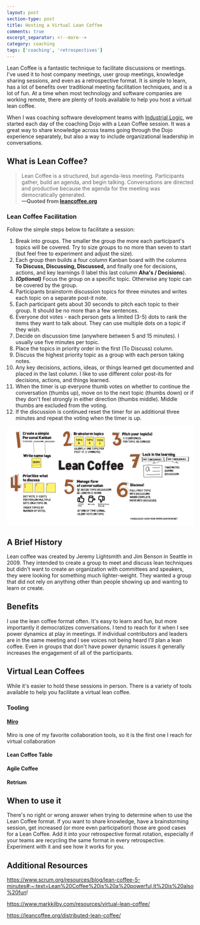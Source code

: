 ```yaml
---
layout: post
section-type: post
title: Hosting a Virtual Lean Coffee
comments: true
excerpt_separator: <!--more-->
category: coaching 
tags: ['coaching', 'retrospectives']
---
```


Lean Coffee is a fantastic technique to facilitate discussions or meetings. I've used it to host company meetings, user group meetings, knowledge sharing sessions, and even as a retrospective format. It is simple to learn, has a lot of benefits over traditional meeting facilitation techniques, and is a lot of fun. At a time when most technology and software companies are working remote, there are plenty of tools available to help you host a virtual lean coffee. 
<!--more-->

When I was coaching software development teams with [Industrial Logic](https://www.industriallogic.com), we started each day of the coaching Dojo with a Lean Coffee session. It was a great way to share knowledge across teams going through the Dojo experience separately, but also a way to include organizational leadership in conversations. 

## What is Lean Coffee?

> Lean Coffee is a structured, but agenda-less meeting. Participants gather, build an agenda, and begin talking. Conversations are directed and productive because the agenda for the meeting was democratically generated.  
> **&mdash;Quoted from [leancoffee.org](http://leancoffee.org)**

### Lean Coffee Facilitation 
Follow the simple steps below to facilitate a session:

1. Break into groups. The smaller the group the more each participant's topics will be covered. Try to size groups to no more than seven to start (but feel free to experiment and adjust the size).
1. Each group then builds a four column Kanban board with the columns **To Discuss, Discussing, Discussed,** and finally one for decisions, actions, and key learnings (I label this last column **Aha's / Decisions**).
1. _**(Optional)**_ Focus the group on a specific topic. Otherwise any topic can be covered by the group.
1. Participants brainstorm discussion topics for three minutes and writes each topic on a separate post-it note. 
1. Each participant gets about 30 seconds to pitch each topic to their group. It should be no more than a few sentences. 
1. Everyone dot votes - each person gets a limited (3-5) dots to rank the items they want to talk about. They can use multiple dots on a topic if they wish.
1. Decide on discussion time (anywhere between 5 and 15 minutes). I usually use five minutes per topic.
1. Place the topics in priority order in the first (To Discuss) column.
1. Discuss the highest priority topic as a group with each person taking notes. 
1. Any key decisions, actions, ideas, or things learned get documented and placed in the last column. I like to use different color post-its for decisions, actions, and things learned. 
1. When the timer is up everyone thumb votes on whether to continue the conversation (thumbs up), move on to the next topic (thumbs down) or if they don't feel strongly in either direction (thumbs middle). Middle thumbs are excluded from the voting. 
1. If the discussion is continued reset the timer for an additional three minutes and repeat the voting when the timer is up.

<img src="/img/lean-coffee.png" class="img-responsive" alt="Lean Coffee steps" />


## A Brief History
Lean coffee was created by Jeremy Lightsmith and Jim Benson in Seattle in 2009. They intended to create a group to meet and discuss lean techniques but didn't want to create an organization with committees and speakers, they were looking for something much lighter-weight. They wanted a group that did not rely on anything other than people showing up and wanting to learn or create.

## Benefits
I use the lean coffee format often. It's easy to learn and fun, but more importantly it democratizes conversations. I tend to reach for it  when I see power dynamics at play in meetings. If individual contributors and leaders are in the same meeting and I see voices not being heard I'll plan a lean coffee. Even in groups that don't have power dynamic issues it generally increases the engagement of all of the participants. 

## Virtual Lean Coffees

While it's easier to hold these sessions in person. There is a variety of tools available to help you facilitate a virtual lean coffee. 

### Tooling 
#### [Miro](https://miro.com)

Miro is one of my favorite collaboration tools, so it is the first one I reach for virtual collaboration


#### Lean Coffee Table

#### Agile Coffee

#### Retrium
 

## When to use it
There's no right or wrong answer when trying to determine when to use the Lean Coffee format. If you want to share knowledge, have a brainstorming session, get increased (or more even participation) those are good cases for a Lean Coffee. Add it into your retrospective format rotation, especially if your teams are recycling the same format in every retrospective. Experiment with it and see how it works for you. 

## Additional Resources

https://www.scrum.org/resources/blog/lean-coffee-5-minutes#:~:text=Lean%20Coffee%20is%20a%20powerful,It%20is%20also%20fun!

https://www.markkilby.com/resources/virtual-lean-coffee/

https://leancoffee.org/distributed-lean-coffee/